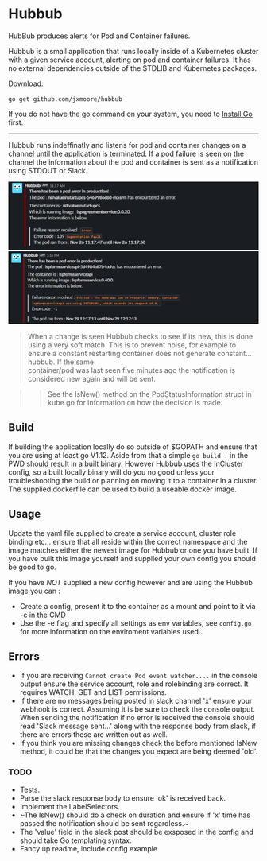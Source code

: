 # Hubbub
HubBub produces alerts for Pod and Container failures.

Hubbub is a small application that runs locally inside of a Kubernetes cluster with a given service account, alerting on pod and container failures. It has no external dependencies outside of the STDLIB and Kubernetes packages.

Download:
```shell
go get github.com/jxmoore/hubbub
```
If you do not have the go command on your system, you need to [Install Go](http://golang.org/doc/install) first.

* * *

Hubbub runs indeffinatly and listens for pod and container changes on a channel until the application is terminated. If a pod failure is seen on the channel the information about the pod and container is sent as a notification using STDOUT or Slack.

![Example of a segmentation fault that causes the app to crash](images/segfault.png) ![Example of an eviction](images/eviction.png)

> When a change is seen Hubbub checks to see if its new, this is done using a very soft match.
> This is to prevent noise, for example to ensure a constant restarting container does not generate constant... hubbub. If the same  
> container/pod was last seen five minutes ago the notification is considered new again and will be sent. 
	
>> See the IsNew() method on the PodStatusInformation struct in kube.go for information on how the decision is made.

## Build
If building the application locally do so outside of $GOPATH and ensure that you are using at least go V1.12. Aside from that a simple `go build .` in the PWD should result in a built binary. However Hubbub uses the InCluster config, so a built locally binary will do you no good unless your troubleshooting the build or planning on moving it to a container in a cluster. The supplied dockerfile can be used to build a useable docker image.

## Usage
Update the yaml file supplied to create a service account, cluster role binding etc... ensure that all reside within the correct namespace and the image matches either the newest image for Hubbub or one you have built. If you have built this image yourself and supplied your own config you should be good to go.

If you have *NOT* supplied a new config however and are using the Hubbub image you can :
- Create a config, present it to the container as a mount and point to it via -c in the CMD
- Use the -e flag and specify all settings as env variables, see `config.go` for more information on the enviroment variables used..

## Errors 
- If you are receiving `Cannot create Pod event watcher....` in the console output ensure the service account, role and rolebinding are correct. It requires WATCH, GET and LIST permissions.
- If there are no messages being posted in slack channel 'x' ensure your webhook is correct. Assuming it is be sure to check the console output. When sending the notification if no error is received the console should read 'Slack message sent...' along with the response body from slack, if there are errors these are written out as well.
- If you think you are missing changes check the before mentioned IsNew method, it could be that the changes you expect are being deemed 'old'.

### TODO 
- Tests.
- Parse the slack response body to ensure 'ok' is received back.
- Implement the LabelSelectors.
- ~The IsNew() should do a check on duration and ensure if 'x' time has passed the notification should be sent regardless.~
- The 'value' field in the slack post should be exsposed in the config and should take Go templating syntax.
- Fancy up readme, include config example
